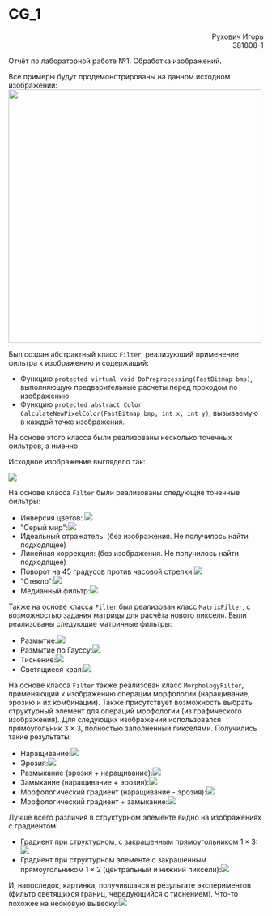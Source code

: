 # CG_1

<div style="text-align:right">Рухович Игорь</div>
<div style="text-align:right">381808-1</div>

Отчёт по лабораторной работе №1. Обработка изображений.

Все примеры будут продемонстрированы на данном исходном изображении: <img src="saved_images/__unn.png" width="500px">

Был создан абстрактный класс `Filter`, реализующий применение фильтра к изображению и содержащий:

- Функцию `protected virtual void DoPreprocessing(FastBitmap bmp)`, выполняющую предварительные расчеты перед проходом по изображению
- Функцию `protected abstract Color CalculateNewPixelColor(FastBitmap bmp, int x, int y)`, вызываемую в каждой точке изображения.

На основе этого класса были реализованы несколько точечных фильтров, а именно 

Исходное изображение выглядело так:

![](saved_images/__unn.png)

На основе класса `Filter` были реализованы следующие точечные фильтры:

- Инверсия цветов: ![](saved_images/unn_inversion.png)
- "Серый мир":![](saved_images/unn_gray_world.png)
- Идеальный отражатель: (без изображения. Не получилось найти подходящее)
- Линейная коррекция: (без изображения. Не получилось найти подходящее)
- Поворот на 45 градусов против часовой стрелки:![](saved_images/unn_rotation.png)
- "Стекло":![](saved_images/unn_glass.png)
- Медианный фильтр:![](saved_images/unn_median.png)

Также на основе класса `Filter` был реализован класс `MatrixFilter`, с возможностью задания матрицы для расчёта нового пикселя. Были реализованы следующие матричные фильтры:

- Размытие:![](saved_images/unn_blur.png)
- Размытие по Гауссу:![](saved_images/unn_gaussian_blur.png)
- Тиснение:![](saved_images/unn_stamping.png)
- Светящиеся края:![](saved_images/unn_glowing_edges.png)

На основе класса `Filter` также реализован класс  `MorphologyFilter`, применяющий к изображению операции морфологии (наращивание, эрозию и их комбинации). Также присутствует возможность выбрать структурный элемент для операций морфологии (из графического изображения). Для следующих изображений использовался прямоугольник $3 \times 3$, полностью заполненный пикселями. Получились такие результаты:

- Наращивание:![](saved_images/unn_morph_full_dilation.png)
- Эрозия:![](saved_images/unn_morph_full_erosion.png)
- Размыкание (эрозия + наращивание):![](saved_images/unn_morph_full_opening.png)
- Замыкание (наращивание + эрозия):![](saved_images/unn_morph_full_closure.png)
- Морфологический градиент (наращивание - эрозия):![](saved_images/unn_morph_full_gradient.png)
- Морфологический градиент + замыкание:![](saved_images/unn_morph_full_gradient_closure.png)

Лучше всего различия в структурном элементе видно на изображениях с градиентом:

- Градиент при структурном, с закрашенным прямоугольником $1 \times 3$:![](saved_images/unn_morph_updown_gradient.png)
- Градиент при структурном элементе с закрашенным прямоугольником $1 \times 2$ (центральный и нижний пиксели):![](saved_images/unn_morph_down_gradient.png)

И, напоследок, картинка, получившаяся в результате экспериментов (фильтр светящихся границ, чередующийся с тиснением). Что-то похожее на неоновую вывеску:![](saved_images/unn_neon.png)